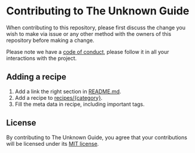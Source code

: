 # Contributing to The Unknown Guide

When contributing to this repository,
please first discuss the change you wish to make via issue or any other method
with the owners of this repository before making a change.

Please note we have a [code of conduct][],
please follow it in all your interactions with the project.

## Adding a recipe

1. Add a link the right section in [README.md](README.md).
1. Add a recipe to [recipes/{category}](recipes/).
1. Fill the meta data in recipe, including important tags.

## License

By contributing to The Unknown Guide,
you agree that your contributions will be licensed under its [MIT license][].

[code of conduct]: CODE_OF_CONDUCT.md
[MIT license]: LICENSE.md
